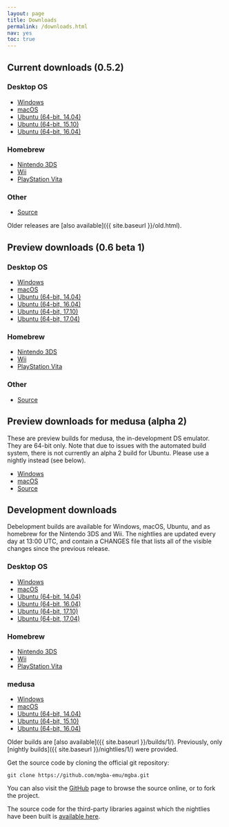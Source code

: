 ```yaml
---
layout: page
title: Downloads
permalink: /downloads.html
nav: yes
toc: true
---
```


Current downloads (0.5.2)
-------------------------

### Desktop OS
* [Windows](https://github.com/mgba-emu/mgba/releases/download/0.5.2/mGBA-0.5.2-win32.7z)
* [macOS](https://github.com/mgba-emu/mgba/releases/download/0.5.2/mGBA-0.5.2-osx.tar.xz)
* [Ubuntu (64-bit, 14.04)](https://github.com/mgba-emu/mgba/releases/download/0.5.2/mGBA-0.5.2-ubuntu64-trusty.tar.xz)
* [Ubuntu (64-bit, 15.10)](https://github.com/mgba-emu/mgba/releases/download/0.5.2/mGBA-0.5.2-ubuntu64-wily.tar.xz)
* [Ubuntu (64-bit, 16.04)](https://github.com/mgba-emu/mgba/releases/download/0.5.2/mGBA-0.5.2-ubuntu64-xenial.tar.xz)

### Homebrew
* [Nintendo 3DS](https://github.com/mgba-emu/mgba/releases/download/0.5.2/mGBA-0.5.2-3ds.7z)
* [Wii](https://github.com/mgba-emu/mgba/releases/download/0.5.2/mGBA-0.5.2-wii.7z)
* [PlayStation Vita](https://github.com/mgba-emu/mgba/releases/download/0.5.2/mGBA-0.5.2-vita.7z)

### Other
* [Source](https://github.com/mgba-emu/mgba/archive/0.5.2.tar.gz)

Older releases are [also available]({{ site.baseurl }}/old.html).

Preview downloads (0.6 beta 1)
----------------------------------------------

### Desktop OS
* [Windows](https://github.com/mgba-emu/mgba/releases/download/0.6-b1/mGBA-0.6-b1-win32.7z)
* [macOS](https://github.com/mgba-emu/mgba/releases/download/0.6-b1/mGBA-0.6-b1-osx.tar.xz)
* [Ubuntu (64-bit, 14.04)](https://github.com/mgba-emu/mgba/releases/download/0.6-b1/mGBA-0.6-b1-ubuntu64-trusty.tar.xz)
* [Ubuntu (64-bit, 16.04)](https://github.com/mgba-emu/mgba/releases/download/0.6-b1/mGBA-0.6-b1-ubuntu64-xenial.tar.xz)
* [Ubuntu (64-bit, 17.10)](https://github.com/mgba-emu/mgba/releases/download/0.6-b1/mGBA-0.6-b1-ubuntu64-yakkety.tar.xz)
* [Ubuntu (64-bit, 17.04)](https://github.com/mgba-emu/mgba/releases/download/0.6-b1/mGBA-0.6-b1-ubuntu64-zesty.tar.xz)

### Homebrew
* [Nintendo 3DS](https://github.com/mgba-emu/mgba/releases/download/0.6-b1/mGBA-0.6-b1-3ds.7z)
* [Wii](https://github.com/mgba-emu/mgba/releases/download/0.6-b1/mGBA-0.6-b1-wii.7z)
* [PlayStation Vita](https://github.com/mgba-emu/mgba/releases/download/0.6-b1/mGBA-0.6-b1-vita.7z)

### Other
* [Source](https://github.com/mgba-emu/mgba/archive/0.6-b1.tar.gz)

Preview downloads for medusa (alpha 2)
--------------------------------------

These are preview builds for medusa, the in-development DS emulator. They are 64-bit only. Note that due to issues with the automated build system, there is not currently an alpha 2 build for Ubuntu. Please use a nightly instead (see below).

* [Windows](https://github.com/mgba-emu/mgba/releases/download/medusa-a2/medusa-a2-win64.7z)
* [macOS](https://github.com/mgba-emu/mgba/releases/download/medusa-a2/medusa-a2-osx.tar.xz)
* [Source](https://github.com/mgba-emu/mgba/archive/medusa-a2.tar.gz)

Development downloads
---------------------

Debelopment builds are available for Windows, macOS, Ubuntu, and as homebrew for the Nintendo 3DS and Wii. The nightlies are updated every day at 13:00 UTC, and contain a CHANGES file that lists all of the visible changes since the previous release.

### Desktop OS
* [Windows](https://s3.amazonaws.com/mgba/mGBA-build-latest-win32.7z)
* [macOS](https://s3.amazonaws.com/mgba/mGBA-build-latest-osx.tar.xz)
* [Ubuntu (64-bit, 14.04)](https://s3.amazonaws.com/mgba/mGBA-build-latest-ubuntu64-trusty.tar.xz)
* [Ubuntu (64-bit, 16.04)](https://s3.amazonaws.com/mgba/mGBA-build-latest-ubuntu64-xenial.tar.xz)
* [Ubuntu (64-bit, 17.10)](https://s3.amazonaws.com/mgba/mGBA-build-latest-ubuntu64-yakkety.tar.xz)
* [Ubuntu (64-bit, 17.04)](https://s3.amazonaws.com/mgba/mGBA-build-latest-ubuntu64-zesty.tar.xz)

### Homebrew
* [Nintendo 3DS](https://s3.amazonaws.com/mgba/mGBA-build-latest-3ds.7z)
* [Wii](https://s3.amazonaws.com/mgba/mGBA-build-latest-wii.7z)
* [PlayStation Vita](https://s3.amazonaws.com/mgba/mGBA-build-latest-vita.7z)

### medusa
* [Windows](https://s3.amazonaws.com/mgba/medusa-nightly-latest-win64.7z)
* [macOS](https://s3.amazonaws.com/mgba/medusa-nightly-latest-osx.tar.xz)
* [Ubuntu (64-bit, 14.04)](https://s3.amazonaws.com/mgba/medusa-nightly-latest-ubuntu64-trusty.tar.xz)
* [Ubuntu (64-bit, 15.10)](https://s3.amazonaws.com/mgba/medusa-nightly-latest-ubuntu64-wily.tar.xz)
* [Ubuntu (64-bit, 16.04)](https://s3.amazonaws.com/mgba/medusa-nightly-latest-ubuntu64-xenial.tar.xz)

Older builds are [also available]({{ site.baseurl }}/builds/1/).
Previously, only [nightly builds]({{ site.baseurl }}/nightlies/1/) were provided.

Get the source code by cloning the official git repository:

    git clone https://github.com/mgba-emu/mgba.git

You can also visit the [GitHub](https://github.com/mgba-emu/mgba/) page to browse the source online, or to fork the project.

The source code for the third-party libraries against which the nightlies have been built is [available here](https://github.com/mgba-emu/dependencies).
